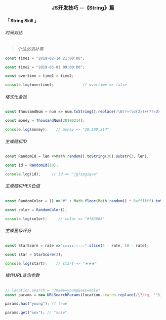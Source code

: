 <h3 align='center'>JS开发技巧 --《String》篇</h3>

#### 「 String Skill 」

###### 时间对比

> *个位必须补零*

```js
const time1 = "2019-02-14 21:00:00";

const time2 = "2019-05-01 09:00:00";

const overtime = time1 > time2;

console.log(overtime);             // overtime => false
```

###### 格式化金钱

```js
const ThousandNum = num => num.toString().replace(/\B(?=(\d{3})+(?!\d))/g, ",");

const money = ThousandNum(20190214);

console.log(money);    // money => "20,190,214"
```

###### 生成随机ID

```js
const RandomId = len =>Math.random().toString(36).substr(3, len);

const id = RandomId(10);

console.log(id);     // id => "jg7zpgiqva"
```

###### 生成随机HEX色值

```js
const RandomColor = () =>"#" + Math.floor(Math.random() * 0xffffff).toString(16).padEnd(6, "0");

const color = RandomColor();

console.log(color);     // color => "#f03665"
```

###### 生成星级评分

```js
const StarScore = rate =>"★★★★★☆☆☆☆☆".slice(5 - rate, 10 - rate);

const star = StarScore(3);

console.log(start);    // start => "★★★"
```

###### 操作URL查询参数

```js
// location.search = "?name=young&sex=male"
const params = new URLSearchParams(location.search.replace(/\?/ig, ""));  

params.has("young"); // true

params.get("sex"); // "male"
```